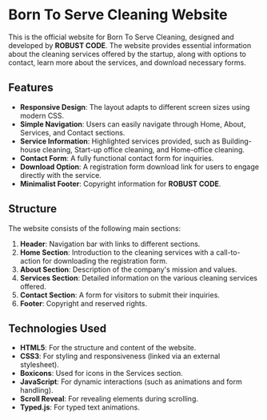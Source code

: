 # Born To Serve Cleaning Website

This is the official website for Born To Serve Cleaning, designed and developed by **ROBUST CODE**. The website provides essential information about the cleaning services offered by the startup, along with options to contact, learn more about the services, and download necessary forms.

## Features

- **Responsive Design**: The layout adapts to different screen sizes using modern CSS.
- **Simple Navigation**: Users can easily navigate through Home, About, Services, and Contact sections.
- **Service Information**: Highlighted services provided, such as Building-house cleaning, Start-up office cleaning, and Home-office cleaning.
- **Contact Form**: A fully functional contact form for inquiries.
- **Download Option**: A registration form download link for users to engage directly with the service.
- **Minimalist Footer**: Copyright information for **ROBUST CODE**.

## Structure

The website consists of the following main sections:

1. **Header**: Navigation bar with links to different sections.
2. **Home Section**: Introduction to the cleaning services with a call-to-action for downloading the registration form.
3. **About Section**: Description of the company's mission and values.
4. **Services Section**: Detailed information on the various cleaning services offered.
5. **Contact Section**: A form for visitors to submit their inquiries.
6. **Footer**: Copyright and reserved rights.

## Technologies Used

- **HTML5**: For the structure and content of the website.
- **CSS3**: For styling and responsiveness (linked via an external stylesheet).
- **Boxicons**: Used for icons in the Services section.
- **JavaScript**: For dynamic interactions (such as animations and form handling).
- **Scroll Reveal**: For revealing elements during scrolling.
- **Typed.js**: For typed text animations.
